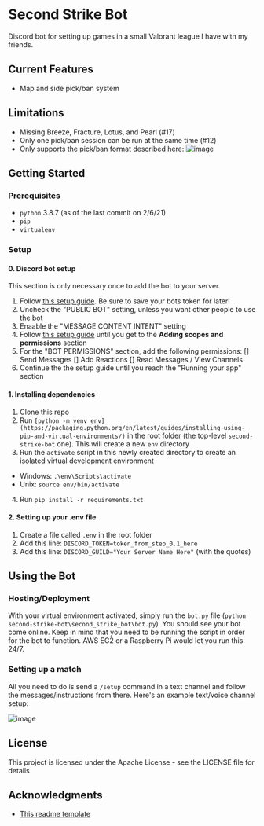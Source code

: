 # Second Strike Bot

Discord bot for setting up games in a small Valorant league I have with my friends.

## Current Features

- Map and side pick/ban system

## Limitations

- Missing Breeze, Fracture, Lotus, and Pearl (#17)
- Only one pick/ban session can be run at the same time (#12)
- Only supports the pick/ban format described here:
![image](https://user-images.githubusercontent.com/23241280/219310485-55e1fcd6-da3b-4f7e-9d0e-1fbaa3c937a5.png)


## Getting Started

### Prerequisites

- `python` 3.8.7 (as of the last commit on 2/6/21)
- `pip` 
- `virtualenv`

### Setup

#### 0. Discord bot setup
This section is only necessary once to add the bot to your server.

1. Follow [this setup guide](https://discord.com/developers/docs/getting-started). Be sure to save your bots token for later!
2. Uncheck the "PUBLIC BOT" setting, unless you want other people to use the bot
3. Enaable the "MESSAGE CONTENT INTENT" setting
4. Follow [this setup guide](https://discord.com/developers/docs/getting-started) until you get to the **Adding scopes and permissions** section
5. For the "BOT PERMISSIONS" section, add the following permissions:
  [] Send Messages
  [] Add Reactions
  [] Read Messages / View Channels
6. Continue the the setup guide until you reach the "Running your app" section


#### 1. Installing dependencies
1. Clone this repo
2. Run `[python -m venv env](https://packaging.python.org/en/latest/guides/installing-using-pip-and-virtual-environments/)` in the root folder (the top-level `second-strike-bot` one). This will create a new `env` directory
3. Run the `activate` script in this newly created directory to create an isolated virtual development environment
  - Windows: `.\env\Scripts\activate`
  - Unix: `source env/bin/activate`
4. Run `pip install -r requirements.txt`

#### 2. Setting up your .env file
1. Create a file called `.env` in the root folder
2. Add this line: `DISCORD_TOKEN=token_from_step_0.1_here`
3. Add this line: `DISCORD_GUILD="Your Server Name Here"` (with the quotes)


## Using the Bot

### Hosting/Deployment

With your virtual environment activated, simply run the `bot.py` file (`python second-strike-bot\second_strike_bot\bot.py`). You should see your bot come online. Keep in mind that you need to be running the script in order for the bot to function. AWS EC2 or a Raspberry Pi would let you run this 24/7.

### Setting up a match

All you need to do is send a `/setup` command in a text channel and follow the messages/instructions from there. Here's an example text/voice channel setup:

![image](https://user-images.githubusercontent.com/23241280/219309579-ab6bd52c-4127-4be5-847d-598919467a20.png)


## License

This project is licensed under the Apache License - see the LICENSE file for details

## Acknowledgments

* [This readme template](https://gist.github.com/DomPizzie/7a5ff55ffa9081f2de27c315f5018afc)